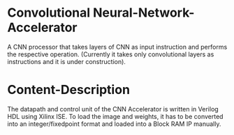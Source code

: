 # Convolutional Neural-Network-Accelerator
A CNN processor that takes layers of CNN as input instruction and performs the respective operation. (Currently it takes only convolutional layers as instructions and it is under construction).

# Content-Description
The datapath and control unit of the CNN Accelerator is written in Verilog HDL using Xilinx ISE.
To load the image and weights, it has to be converted into an integer/fixedpoint format and loaded into a Block RAM IP manually.
